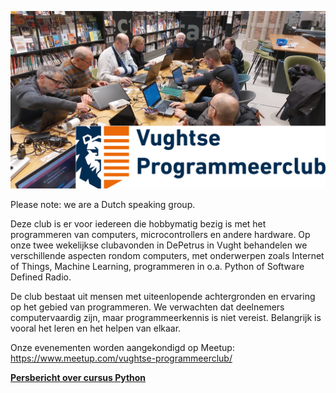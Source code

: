 ![Leden van de Vughtse Programmeerclub demonstreren een project](https://github.com/VughtseProgrammeerclub/.github/blob/main/vpc-met-logo.png)

Please note: we are a Dutch speaking group.

Deze club is er voor iedereen die hobbymatig bezig is met het programmeren van computers, microcontrollers en andere hardware. Op onze twee wekelijkse clubavonden in DePetrus in Vught behandelen we verschillende aspecten rondom computers, met onderwerpen zoals Internet of Things, Machine Learning, programmeren in o.a. Python of Software Defined Radio.

De club bestaat uit mensen met uiteenlopende achtergronden en ervaring op het gebied van programmeren. We verwachten dat deelnemers computervaardig zijn, maar programmeerkennis is niet vereist. Belangrijk is vooral het leren en het helpen van elkaar.

Onze evenementen worden aangekondigd op Meetup: https://www.meetup.com/vughtse-programmeerclub/

**[Persbericht over cursus Python](https://github.com/VughtseProgrammeerclub/Algemene-zaken/blob/main/persbericht-cursus-python-2025.md)**

